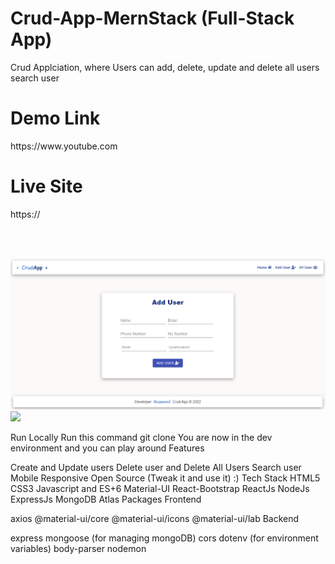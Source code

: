 
<h1>Crud-App-MernStack (Full-Stack App)</h1>

Crud Applciation, where Users can add, delete, update and delete all users search user

<h1>Demo Link</h1>
https://www.youtube.com

<h1>Live Site</h1>
https://

<br /><br/>

<img src="https://github.com/muzi-official/Crud-App-MernStack/blob/master/crudimg1.PNG" />

<img src="https://github.com/muzi-official/Crud-App-MernStac/blob/master/crudimg2.PNG" />


Run Locally
Run this command git clone 
You are now in the dev environment and you can play around
Features

Create and Update users
Delete user and Delete All Users
Search user
Mobile Responsive
Open Source (Tweak it and use it) :)
Tech Stack
HTML5
CSS3
Javascript and ES+6
Material-UI
React-Bootstrap
ReactJs
NodeJs
ExpressJs
MongoDB Atlas
Packages
Frontend

axios
@material-ui/core
@material-ui/icons
@material-ui/lab
Backend

express
mongoose (for managing mongoDB)
cors
dotenv (for environment variables)
body-parser
nodemon
